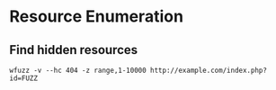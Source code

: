 # Resource Enumeration

## Find hidden resources

```
wfuzz -v --hc 404 -z range,1-10000 http://example.com/index.php?id=FUZZ
```
